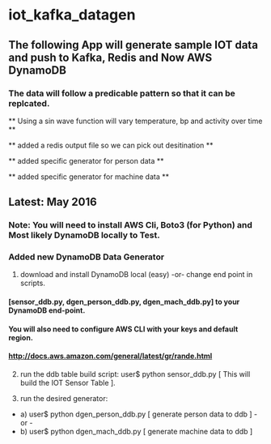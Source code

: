 # iot_kafka_datagen
## The following App will generate sample IOT data and push to Kafka, Redis and Now AWS DynamoDB ##
### The data will follow a predicable pattern so that it can be replcated. ###
** Using a sin wave function will vary temperature, bp and activity over time **

** added a redis output file so we can pick out desitination **

** added specific generator for person data **

** added specific generator for machine data **

## Latest: May 2016  
### Note: You will need to install AWS Cli, Boto3 (for Python) and Most likely DynamoDB locally to Test.
### Added new DynamoDB Data Generator
1) download and install DynamoDB local (easy) -or- change end point in scripts.
#### [sensor_ddb.py, dgen_person_ddb.py, dgen_mach_ddb.py] to your DynamoDB end-point.
#### You will also need to configure AWS CLI with your keys and default region.
#### http://docs.aws.amazon.com/general/latest/gr/rande.html

2) run the ddb table build script: user$ python sensor_ddb.py  [ This will build the IOT Sensor Table ].

3) run the desired generator: 
* a) user$ python dgen_person_ddb.py  [ generate person data to ddb ] - or -
* b) user$ python dgen_mach_ddb.py    [ generate machine data to ddb ]
